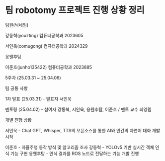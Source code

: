 # 팀 robotomy 프로젝트 진행 상황 정리

팀원(닉네임)

강동혁(youzting) 컴퓨터공학과 2023605 

서인욱(comugong) 컴퓨터공학과 2024329

응웬후탐

이준호(junho135422) 컴퓨터공학과 2023885

5주차 (25.03.31 ~ 25.04.06)

팀 공통 사항

1차 발표 (25.03.31) - 발표자 서인욱

멘토링 (25.04.02) - 참여자 강동혁, 서인욱, 응웬후탐, 이준호 / 멘토 교수 최영림

개별 진행 상황

서인욱 - Chat GPT, Whisper, TTS의 오픈소스를 통한 AI와 인간의 자연어 대화 개발 시작

이준호 - 자율주행 동작 방식 및 알고리즘 조사
강동혁 - YOLOv5 기반 실시간 객체 인식 기능 구현
응웬후탐 - 인식 결과를 ROS 노드로 전달하는 기능 개발 진행

